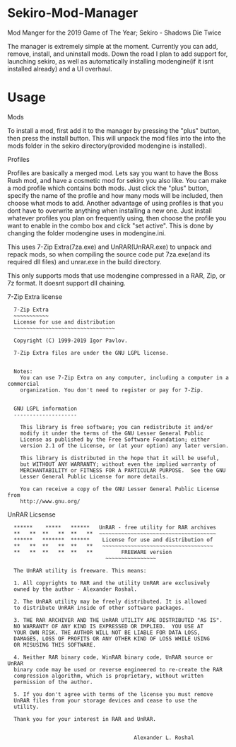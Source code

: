 # Sekiro-Mod-Manager
Mod Manger for the 2019 Game of The Year; Sekiro - Shadows Die Twice

The manager is extremely simple at the moment. Currently you can add, remove, install, and uninstall mods. Down the road I plan to add support for, launching sekiro, as well as automatically installing modengine(if it isnt installed already) and a UI overhaul.


# Usage

Mods

To install a mod, first add it to the manager by pressing the "plus" button, then press the install button. This will unpack the mod files into the into the mods folder in the sekiro directory(provided modengine is installed). 



Profiles

Profiles are basically a merged mod. Lets say you want to have the Boss Rush mod, and have a cosmetic mod for sekiro you also like. You can make a mod profile which contains both mods.  Just click the "plus" button, specify the name of the profile and how many mods will be included, then choose what mods to add. Another advantage of using profiles is that you dont have to overwrite anything when installing a new one. Just install whatever profiles you plan on frequently using, then choose the profile you want to enable in the combo box and click "set active". This is done by changing the folder modengine uses in modengine.ini.   


This uses 7-Zip Extra(7za.exe) and UnRAR(UnRAR.exe) to unpack and repack mods, so when compiling the source code put 7za.exe(and its required dll files) and unrar.exe in the build directory.


This only supports mods that use modengine compressed in a RAR, Zip, or 7z format. It doesnt support dll chaining.



7-Zip Extra license

      7-Zip Extra
      ~~~~~~~~~~~
      License for use and distribution
      ~~~~~~~~~~~~~~~~~~~~~~~~~~~~~~~~

      Copyright (C) 1999-2019 Igor Pavlov.

      7-Zip Extra files are under the GNU LGPL license.

      
      Notes: 
        You can use 7-Zip Extra on any computer, including a computer in a commercial 
        organization. You don't need to register or pay for 7-Zip.


      GNU LGPL information
      --------------------

        This library is free software; you can redistribute it and/or
        modify it under the terms of the GNU Lesser General Public
        License as published by the Free Software Foundation; either
        version 2.1 of the License, or (at your option) any later version.

        This library is distributed in the hope that it will be useful,
        but WITHOUT ANY WARRANTY; without even the implied warranty of
        MERCHANTABILITY or FITNESS FOR A PARTICULAR PURPOSE.  See the GNU
        Lesser General Public License for more details.

        You can receive a copy of the GNU Lesser General Public License from 
        http://www.gnu.org/



UnRAR Licsense



      ******    *****   ******   UnRAR - free utility for RAR archives
      **   **  **   **  **   **  ~~~~~~~~~~~~~~~~~~~~~~~~~~~~~~~~~~~~~
      ******   *******  ******    License for use and distribution of
      **   **  **   **  **   **   ~~~~~~~~~~~~~~~~~~~~~~~~~~~~~~~~~~~
      **   **  **   **  **   **         FREEWARE version
                                   ~~~~~~~~~~~~~~~~

      The UnRAR utility is freeware. This means:

      1. All copyrights to RAR and the utility UnRAR are exclusively
      owned by the author - Alexander Roshal.

      2. The UnRAR utility may be freely distributed. It is allowed
      to distribute UnRAR inside of other software packages.

      3. THE RAR ARCHIVER AND THE UnRAR UTILITY ARE DISTRIBUTED "AS IS".
      NO WARRANTY OF ANY KIND IS EXPRESSED OR IMPLIED.  YOU USE AT 
      YOUR OWN RISK. THE AUTHOR WILL NOT BE LIABLE FOR DATA LOSS, 
      DAMAGES, LOSS OF PROFITS OR ANY OTHER KIND OF LOSS WHILE USING
      OR MISUSING THIS SOFTWARE.

      4. Neither RAR binary code, WinRAR binary code, UnRAR source or UnRAR
      binary code may be used or reverse engineered to re-create the RAR
      compression algorithm, which is proprietary, without written
      permission of the author.

      5. If you don't agree with terms of the license you must remove
      UnRAR files from your storage devices and cease to use the
      utility.

      Thank you for your interest in RAR and UnRAR.


                                            Alexander L. Roshal
